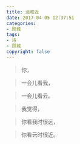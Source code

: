 ```yaml
---
title: 远和近
date: 2017-04-05 12:37:51
categories:
- 顾城
tags:
- 诗
- 顾城
copyright: false
---
```


>你，

>一会儿看我，

>一会儿看云。

>我觉得，

>你看我时很远，

>你看云时很近。

